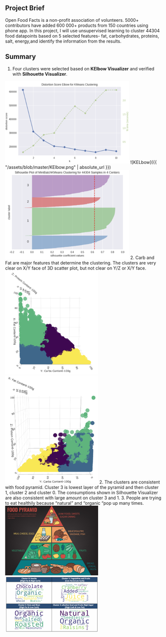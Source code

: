 ## Project Brief

Open Food Facts is a non-profit association of volunteers. 5000+ contributors have added 600 000+ products from 150 countries using phone app. In this project, I will use unsupervised learning to cluster 44304 food datapoints based on 5 selected features- fat, carbohydrates, proteins,	salt, energy,and identify the information from the results.

## Summary

1. Four clusters were selected based on **KElbow Visualizer** and verified with **Silhouette Visualizer**.
<img src="https://github.com/brenda751024/assets/blob/master/KElbow.png" width="400">
![KELbow]({{ "/assets/blob/master/KElbow.png" | absolute_url }})
<img src="https://github.com/brenda751024/assets/blob/master/Silhouette.png" width="400">
2. Carb and Fat are major features that determine the clustering. The clusters are very clear on X/Y face of 3D scatter plot, but not clear on Y/Z or X/Y face.
<img src="https://github.com/brenda751024/assets/blob/master/3D_XY.png" width="300">
<img src="https://github.com/brenda751024/assets/blob/master/3D_YZ.png" width="300">
2. The clusters are consistent with food pyramid. Cluster 3 is lowest layer of the pyramid and then cluster 1, cluster 2 and cluster 0. The consumptions shown in Silhouette Visualizer are also consistent with large amount on cluster 3 and 1. 
3. People are trying to eat healthily because “natural” and “organic “pop up many times.
<img src="https://github.com/brenda751024/assets/blob/master/food%20pyramind.png" width="300">
<img src="https://github.com/brenda751024/assets/blob/master/WordCloud.png" width="300">
